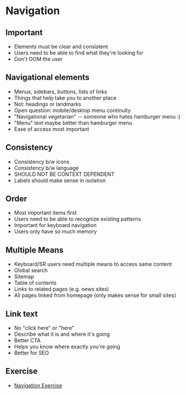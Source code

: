 # Navigation

## Important
- Elements must be clear and consistent
- Users need to be able to find what they're looking for
- Don't OOM the user

## Navigational elements
- Menus, sidebars, buttons, lists of links
- Things that help take you to another place
- Not: headings or landmarks
- Open question: mobile/desktop menu continuity
- "Navigational vegetarian" -- someone who hates hamburger menu :)
- "Menu" text maybe better than hamburger menu
- Ease of access most important

## Consistency
- Consistency b/w icons
- Consistency b/w language
- SHOULD NOT BE CONTEXT DEPENDENT
- Labels should make sense in isolation

## Order
- Most important items first
- Users need to be able to recognize existing patterns
- Important for keyboard navigation
- Users only have so much memory

## Multiple Means
- Keyboard/SR users need multiple means to access same content
- Global search
- Sitemap
- Table of contents
- Links to related pages (e.g. news sites)
- All pages linked from homepage (only makes sense for small sites)

## Link text
- No "click here" or "here"
- Describe what it is and where it's going
- Better CTA
- Helps you know where exactly you're going
- Better for SEO

## Exercise
- [Navigation Exercise](navigation_exercise.JPG)
